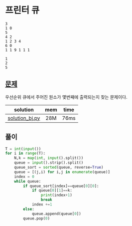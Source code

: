 # 프린터 큐

```
3
1 0
5
4 2
1 2 3 4
6 0
1 1 9 1 1 1

1
2
5
```

## [문제](https://www.acmicpc.net/problem/1966)

우선순위 큐에서 주어진 원소가 몇번째에 출력되는지 찾는 문제이다. 

|solution|mem|time|
|:-:|:-:|:-:|
|[solution_bj.py](solution_bj.py)|28M|76ms|


## 풀이

```python
T = int(input())
for i in range(T):
    N,k = map(int, input().split())
    queue = input().strip().split()
    queue_sort = sorted(queue, reverse=True)
    queue = [(j,i) for i,j in enumerate(queue)]
    index = 0
    while queue:
        if queue_sort[index]==queue[0][0]:
            if queue[0][1]==k:
                print(index+1)
                break
            index +=1
        else:
            queue.append(queue[0])
        queue.pop(0)
        


```
